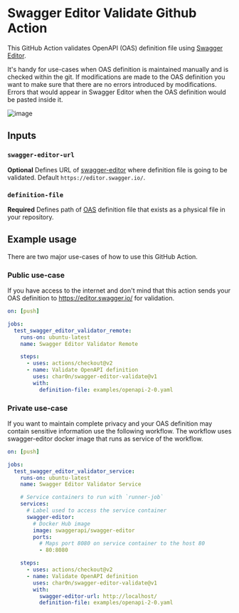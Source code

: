 # Swagger Editor Validate Github Action

This GitHub Action validates OpenAPI (OAS) definition file using [Swagger Editor](https://editor.swagger.io/).

It's handy for use-cases when OAS definition is maintained manually and is checked within the git.
If modifications are made to the OAS definition you want to make sure that there are no errors
introduced by modifications. Errors that would appear in Swagger Editor when the OAS definition
would be pasted inside it.

![image](https://user-images.githubusercontent.com/193286/110244618-dcebe580-7f5f-11eb-8dd8-cb31f499761e.png)


## Inputs

### `swagger-editor-url`

**Optional** Defines URL of [swagger-editor](https://www.npmjs.com/package/swagger-editor) where definition
file is going to be validated. Default `https://editor.swagger.io/`.

### `definition-file`

**Required** Defines path of [OAS](https://github.com/OAI/OpenAPI-Specification) definition file that exists
as a physical file in your repository.


## Example usage

There are two major use-cases of how to use this GitHub Action.

### Public use-case

If you have access to the internet and don't mind that this action sends your OAS definition
to https://editor.swagger.io/ for validation.

```yaml
on: [push]

jobs:
  test_swagger_editor_validator_remote:
    runs-on: ubuntu-latest
    name: Swagger Editor Validator Remote

    steps:
      - uses: actions/checkout@v2
      - name: Validate OpenAPI definition
        uses: char0n/swagger-editor-validate@v1
        with:
          definition-file: examples/openapi-2-0.yaml
```

### Private use-case

If you want to maintain complete privacy and your OAS definition may contain
sensitive information use the following workflow. The workflow uses swagger-editor
docker image that runs as service of the workflow.

```yaml
on: [push]

jobs:
  test_swagger_editor_validator_service:
    runs-on: ubuntu-latest
    name: Swagger Editor Validator Service

    # Service containers to run with `runner-job`
    services:
      # Label used to access the service container
      swagger-editor:
        # Docker Hub image
        image: swaggerapi/swagger-editor
        ports:
          # Maps port 8080 on service container to the host 80
          - 80:8080

    steps:
      - uses: actions/checkout@v2
      - name: Validate OpenAPI definition
        uses: char0n/swagger-editor-validate@v1
        with:
          swagger-editor-url: http://localhost/
          definition-file: examples/openapi-2-0.yaml
```
